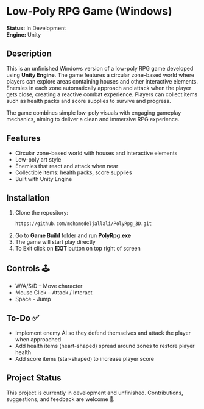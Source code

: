 # Low-Poly RPG Game (Windows)  

**Status:** In Development  
**Engine:** Unity  

## Description
This is an unfinished Windows version of a low-poly RPG game developed using **Unity Engine**. The game features a circular zone-based world where players can explore areas containing houses and other interactive elements. Enemies in each zone automatically approach and attack when the player gets close, creating a reactive combat experience. Players can collect items such as health packs and score supplies to survive and progress.  

The game combines simple low-poly visuals with engaging gameplay mechanics, aiming to deliver a clean and immersive RPG experience.  

## Features
- Circular zone-based world with houses and interactive elements  
- Low-poly art style  
- Enemies that react and attack when near  
- Collectible items: health packs, score supplies  
- Built with Unity Engine  

## Installation
1. Clone the repository:  
   ```bash
   https://github.com/mohamedeljallali/PolyRpg_3D.git
2. Go to **Game Build** folder and run **PolyRpg.exe**
3. The game will start play directly
4. To Exit click on **EXIT** button on top right of screen

## Controls 🕹
- W/A/S/D – Move character
- Mouse Click – Attack / Interact
- Space - Jump
  
## To-Do ✅
- Implement enemy AI so they defend themselves and attack the player when approached
- Add health items (heart-shaped) spread around zones to restore player health
- Add score items (star-shaped) to increase player score

## Project Status
This project is currently in development and unfinished. Contributions, suggestions, and feedback are welcome 🤝.
